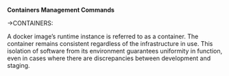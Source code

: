 **Containers Management Commands**

->CONTAINERS:

A docker image’s runtime instance is referred to as a container. The container remains consistent regardless of the infrastructure in use. This isolation of software from its environment guarantees uniformity in function, even in cases where there are discrepancies between development and staging.
